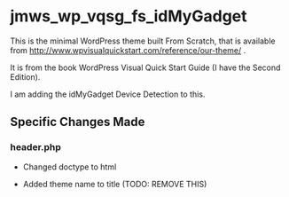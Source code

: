 # jmws_wp_vqsg_fs_idMyGadget

This is the minimal WordPress theme built From Scratch, that is available from http://www.wpvisualquickstart.com/reference/our-theme/ .

It is from the book WordPress Visual Quick Start Guide (I have the Second Edition).

I am adding the idMyGadget Device Detection to this.

## Specific Changes Made

### header.php

* Changed doctype to html

* Added theme name to title (TODO: REMOVE THIS)



